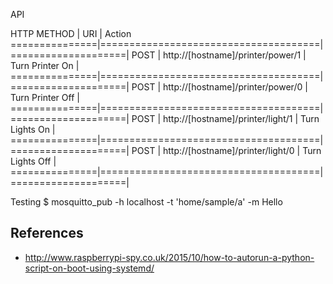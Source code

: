 


API

HTTP METHOD    | URI                                  | Action
===============|======================================|====================|
POST           | http://[hostname]/printer/power/1    | Turn Printer On    |
===============|======================================|====================|
POST           | http://[hostname]/printer/power/0    | Turn Printer Off   |
===============|======================================|====================|
POST           | http://[hostname]/printer/light/1    | Turn Lights On     |
===============|======================================|====================|
POST           | http://[hostname]/printer/light/0    | Turn Lights Off    |
===============|======================================|====================|

Testing
$ mosquitto_pub -h localhost -t 'home/sample/a' -m Hello


## References
* http://www.raspberrypi-spy.co.uk/2015/10/how-to-autorun-a-python-script-on-boot-using-systemd/


